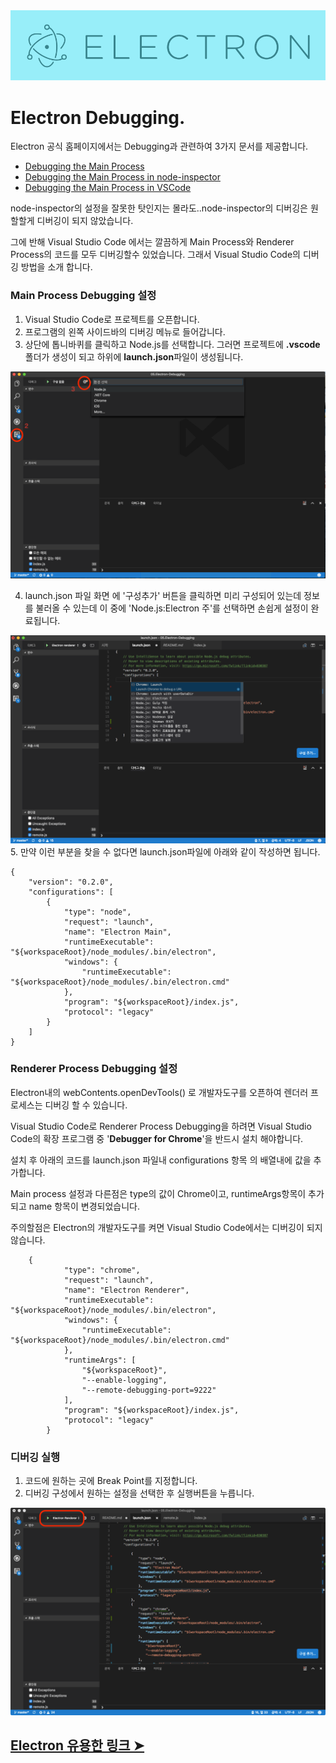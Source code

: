 <img src="ASSETS/electron.png" alt="JavaScript">

# Electron Debugging.

Electron 공식 홈페이지에서는 Debugging과 관련하여 3가지 문서를 제공합니다.

- [Debugging the Main Process](https://electron.atom.io/docs/tutorial/debugging-main-process/#debugging-the-main-process)
- [Debugging the Main Process in node-inspector](https://electron.atom.io/docs/tutorial/debugging-main-process-node-inspector/#debugging-the-main-process-in-node-inspector)
- [Debugging the Main Process in VSCode](https://electron.atom.io/docs/tutorial/debugging-main-process-vscode/)

node-inspector의 설정을 잘못한 탓인지는 몰라도..node-inspector의 디버깅은 원할할게 디버깅이 되지 않았습니다.

그에 반해 Visual Studio Code 에서는 깔끔하게 Main Process와 Renderer Process의 코드를 모두 디버깅할수 있었습니다. 그래서 Visual Studio Code의 디버깅 방법을 소개 합니다.

### Main Process Debugging 설정

1. Visual Studio Code로 프로젝트를 오픈합니다. 
2. 프로그램의 왼쪽 사이드바의 디버깅 메뉴로 들어갑니다.
3. 상단에 톱니바퀴를 클릭하고 Node.js를 선택합니다. 그러면 프로젝트에 **.vscode**폴더가 생성이 되고 하위에 **launch.json**파일이 생성됩니다.
<img src="ASSETS/3.png" alt="JavaScript">

4. launch.json 파일 화면 에 '구성추가' 버튼을 클릭하면 미리 구성되어 있는데 정보를 불러올 수 있는데 이 중에 'Node.js:Electron 주'를 선택하면 손쉽게 설정이 완료됩니다.
<img src="ASSETS/6.png" alt="JavaScript">
5. 만약 이런 부분을 찾을 수 없다면 launch.json파일에 아래와 같이 작성하면 됩니다.

```
{
    "version": "0.2.0",
    "configurations": [
        {
            "type": "node",
            "request": "launch",
            "name": "Electron Main",
            "runtimeExecutable": "${workspaceRoot}/node_modules/.bin/electron",
            "windows": {
                "runtimeExecutable": "${workspaceRoot}/node_modules/.bin/electron.cmd"
            },
            "program": "${workspaceRoot}/index.js",
            "protocol": "legacy"
        }
    ]
}
```
### Renderer Process Debugging 설정
Electron내의 webContents.openDevTools() 로 개발자도구를 오픈하여 렌더러 프로세스는 디버깅 할 수 있습니다.

Visual Studio Code로 Renderer Process Debugging을 하려면 Visual Studio Code의 확장 프로그램 중 '**Debugger for Chrome**'을 반드시 설치 해야합니다.

설치 후 아래의 코드를 launch.json 파일내 configurations 항목 의 배열내에 값을 추가합니다.

Main process  설정과 다른점은 type의 값이 Chrome이고, runtimeArgs항목이 추가되고 name 항목이 변경되었습니다.

주의할점은 Electron의 개발자도구를 켜면 Visual Studio Code에서는 디버깅이 되지 않습니다.
```
    {
            "type": "chrome",
            "request": "launch",
            "name": "Electron Renderer",
            "runtimeExecutable": "${workspaceRoot}/node_modules/.bin/electron",
            "windows": {
                "runtimeExecutable": "${workspaceRoot}/node_modules/.bin/electron.cmd"
            },
            "runtimeArgs": [
                "${workspaceRoot}",
                "--enable-logging",
                "--remote-debugging-port=9222"
            ],
            "program": "${workspaceRoot}/index.js",
            "protocol": "legacy"
        }
```

### 디버깅 실행
1. 코드에 원하는 곳에 Break Point를 지정합니다.
2. 디버깅 구성에서 원하는 설정을 선택한 후 실행버튼을 누릅니다.
<img src="ASSETS/7.png" alt="JavaScript">

## [Electron 유용한 링크 ➤](https://github.com/cionman/06_Electron_Useful_Link) 


 



